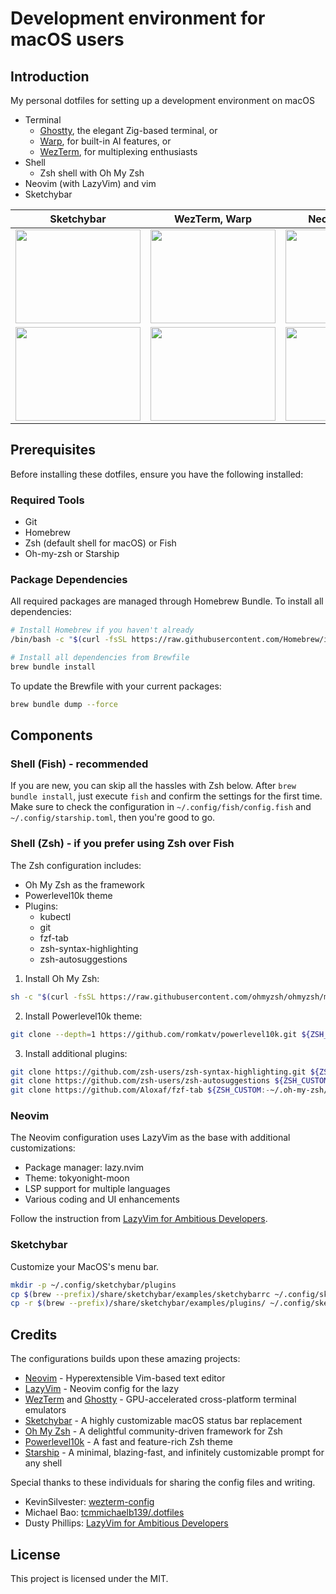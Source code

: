 # Development environment for macOS users

## Introduction

My personal dotfiles for setting up a development environment on macOS

- Terminal
  - [Ghostty](http://ghostty.org), the elegant Zig-based terminal, or
  - [Warp](https://app.warp.dev/referral/REQYP5), for built-in AI features, or
  - [WezTerm](https://wezterm.org), for multiplexing enthusiasts
- Shell
  - Zsh shell with Oh My Zsh
- Neovim (with LazyVim) and vim
- Sketchybar

| Sketchybar                                                   | WezTerm, Warp                                                | Neovim, LazyGit                                                   | Tmux                                                          |
| ------------------------------------------------------------ | ------------------------------------------------------------ | ----------------------------------------------------------------- | ------------------------------------------------------------- |
| <img src="./assets/shell-1.png" width="200" height="150" />  | <img src="./assets/neovim-1.png" width="200" height="150" /> | <img src="./assets/tmux-1.png" width="200" height="150" />        | <img src="./assets/lazygit-1.png" width="200" height="150" /> |
| <img src="./assets/neovim-2.png" width="200" height="150" /> | <img src="./assets/shell-2.png" width="200" height="150" />  | <img src="./assets/vscode_tmux-1.png" width="200" height="150" /> | <img src="./assets/warp-1.png" width="200" height="150" />    |

## Prerequisites

Before installing these dotfiles, ensure you have the following installed:

### Required Tools

- Git
- Homebrew
- Zsh (default shell for macOS) or Fish
- Oh-my-zsh or Starship

### Package Dependencies

All required packages are managed through Homebrew Bundle. To install all dependencies:

```bash
# Install Homebrew if you haven't already
/bin/bash -c "$(curl -fsSL https://raw.githubusercontent.com/Homebrew/install/HEAD/install.sh)"

# Install all dependencies from Brewfile
brew bundle install
```

To update the Brewfile with your current packages:

```bash
brew bundle dump --force
```

## Components

### Shell (Fish) - recommended

If you are new, you can skip all the hassles with Zsh below.
After `brew bundle install`, just execute `fish` and confirm the settings for the first time.
Make sure to check the configuration in `~/.config/fish/config.fish` and `~/.config/starship.toml`,
then you're good to go.

### Shell (Zsh) - if you prefer using Zsh over Fish

The Zsh configuration includes:

- Oh My Zsh as the framework
- Powerlevel10k theme
- Plugins:
  - kubectl
  - git
  - fzf-tab
  - zsh-syntax-highlighting
  - zsh-autosuggestions

1. Install Oh My Zsh:

```bash
sh -c "$(curl -fsSL https://raw.githubusercontent.com/ohmyzsh/ohmyzsh/master/tools/install.sh)"
```

2. Install Powerlevel10k theme:

```bash
git clone --depth=1 https://github.com/romkatv/powerlevel10k.git ${ZSH_CUSTOM:-$HOME/.oh-my-zsh/custom}/themes/powerlevel10k
```

3. Install additional plugins:

```bash
git clone https://github.com/zsh-users/zsh-syntax-highlighting.git ${ZSH_CUSTOM:-~/.oh-my-zsh/custom}/plugins/zsh-syntax-highlighting
git clone https://github.com/zsh-users/zsh-autosuggestions ${ZSH_CUSTOM:-~/.oh-my-zsh/custom}/plugins/zsh-autosuggestions
git clone https://github.com/Aloxaf/fzf-tab ${ZSH_CUSTOM:-~/.oh-my-zsh/custom}/plugins/fzf-tab
```

### Neovim

The Neovim configuration uses LazyVim as the base with additional customizations:

- Package manager: lazy.nvim
- Theme: tokyonight-moon
- LSP support for multiple languages
- Various coding and UI enhancements

Follow the instruction from [LazyVim for Ambitious Developers](https://lazyvim-ambitious-devs.phillips.codes).

### Sketchybar

Customize your MacOS's menu bar.

```bash
mkdir -p ~/.config/sketchybar/plugins
cp $(brew --prefix)/share/sketchybar/examples/sketchybarrc ~/.config/sketchybar/sketchybarrc
cp -r $(brew --prefix)/share/sketchybar/examples/plugins/ ~/.config/sketchybar/plugins/
```

## Credits

The configurations builds upon these amazing projects:

- [Neovim](https://github.com/neovim/neovim) - Hyperextensible Vim-based text editor
- [LazyVim](https://github.com/LazyVim/LazyVim) - Neovim config for the lazy
- [WezTerm](https://github.com/wez/wezterm) and [Ghostty](https://ghostty.org) - GPU-accelerated cross-platform terminal emulators
- [Sketchybar](https://github.com/FelixKratz/SketchyBar) - A highly customizable macOS status bar replacement
- [Oh My Zsh](https://github.com/ohmyzsh/ohmyzsh) - A delightful community-driven framework for Zsh
- [Powerlevel10k](https://github.com/romkatv/powerlevel10k) - A fast and feature-rich Zsh theme
- [Starship](http://starship.rs) - A minimal, blazing-fast, and infinitely customizable prompt for any shell

Special thanks to these individuals for sharing the config files and writing.

- KevinSilvester: [wezterm-config](https://github.com/KevinSilvester/wezterm-config)
- Michael Bao: [tcmmichaelb139/.dotfiles](https://github.com/tcmmichaelb139/.dotfiles)
- Dusty Phillips: [LazyVim for Ambitious Developers](https://lazyvim-ambitious-devs.phillips.codes)

## License

This project is licensed under the MIT.
